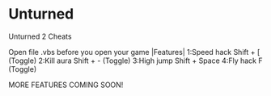 Unturned
========

Unturned 2 Cheats

Open file .vbs before you open your game 
|Features|
1:Speed hack Shift + [ (Toggle)
2:Kill aura Shift + - (Toggle)
3:High jump Shift + Space
4:Fly hack F (Toggle)

MORE FEATURES COMING SOON!
